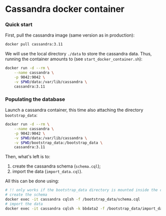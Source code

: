 # Cassandra docker container

### Quick start

First, pull the cassandra image (same version as in production): 
```bash
docker pull cassandra:3.11
```

We will use the local directory `./data` to store the cassandra data. Thus, running the container amounts to
(see `start_docker_container.sh`):
```bash
docker run -d --rm \
    --name cassandra \
    -p 9042:9042 \
    -v $PWD/data:/var/lib/cassandra \
    cassandra:3.11
```

### Populating the database

Launch a cassandra container, this time also attaching the directory `bootstrap_data`:
```bash
docker run -d --rm \
    --name cassandra \
    -p 9042:9042 \
    -v $PWD/data:/var/lib/cassandra \
    -v $PWD/bootstrap_data:/bootstrap_data \
    cassandra:3.11
```

Then, what's left is to:
1. create the cassandra schema (`schema.cql`);
2. import the data (`import_data.cql`).

All this can be done using:
```bash
# !! only works if the bootstrap_data directory is mounted inside the container !
# create the schema
docker exec -it cassandra cqlsh -f /bootstrap_data/schema.cql
# import the data
docker exec -it cassandra cqlsh -k bbdata2 -f /bootstrap_data/import_data.cql
```




